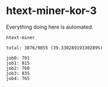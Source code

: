 # htext-miner-kor-3

Everything doing here is automated.

```
htext-miner

total: 3876/9855 (39.33028919330289%)

job0: 701
job1: 815
job2: 760
job3: 835
job4: 765
```
